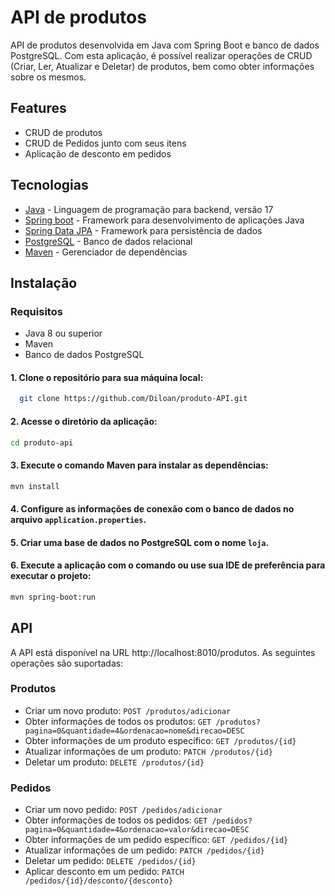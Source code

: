 # API de produtos
API de produtos desenvolvida em Java com Spring Boot e banco de dados PostgreSQL.
Com esta aplicação, é possível realizar operações de CRUD (Criar, Ler, Atualizar e Deletar) de produtos, bem como obter 
informações sobre os mesmos.

## Features

- CRUD de produtos
- CRUD de Pedidos junto com seus itens
- Aplicação de desconto em pedidos

## Tecnologias

- [Java](https://www.java.com/pt-BR/) - Linguagem de programação para backend, versão 17
- [Spring boot](https://spring.io/projects/spring-boot) - Framework para desenvolvimento de aplicações Java
- [Spring Data JPA](https://spring.io/projects/spring-data-jpa) - Framework para persistência de dados
- [PostgreSQL](https://www.postgresql.org/) - Banco de dados relacional
- [Maven](https://maven.apache.org/) - Gerenciador de dependências

## Instalação

### Requisitos
- Java 8 ou superior
- Maven
- Banco de dados PostgreSQL

#### 1. Clone o repositório para sua máquina local:
```sh
  git clone https://github.com/Diloan/produto-API.git
```

#### 2. Acesse o diretório da aplicação:
```sh
cd produto-api
```
#### 3. Execute o comando Maven para instalar as dependências:
```sh
mvn install
```

#### 4. Configure as informações de conexão com o banco de dados no arquivo `application.properties`.

#### 5. Criar uma base de dados no PostgreSQL com o nome `loja`.

#### 6. Execute a aplicação com o comando ou use sua IDE de preferência para executar o projeto:
```sh
mvn spring-boot:run
```

## API
A API está disponível na URL http://localhost:8010/produtos. As seguintes operações são suportadas:

### Produtos
- Criar um novo produto: `POST /produtos/adicionar`
- Obter informações de todos os produtos: `GET /produtos?pagina=0&quantidade=4&ordenacao=nome&direcao=DESC`
- Obter informações de um produto específico: `GET /produtos/{id}`
- Atualizar informações de um produto: `PATCH /produtos/{id}`
- Deletar um produto: `DELETE /produtos/{id}`

### Pedidos
- Criar um novo pedido: `POST /pedidos/adicionar`
- Obter informações de todos os pedidos: `GET /pedidos?pagina=0&quantidade=4&ordenacao=valor&direcao=DESC`
- Obter informações de um pedido específico: `GET /pedidos/{id}`
- Atualizar informações de um pedido: `PATCH /pedidos/{id}`
- Deletar um pedido: `DELETE /pedidos/{id}`
- Aplicar desconto em um pedido: `PATCH /pedidos/{id}/desconto/{desconto}`

